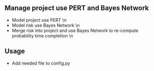 ## Manage project use PERT and Bayes Network
* Model project use PERT \n
* Model risk use Bayes Network \n
* Merge risk into project and use Bayes Network to re-compute probability time completion \n

## Usage
* Add needed file to config.py